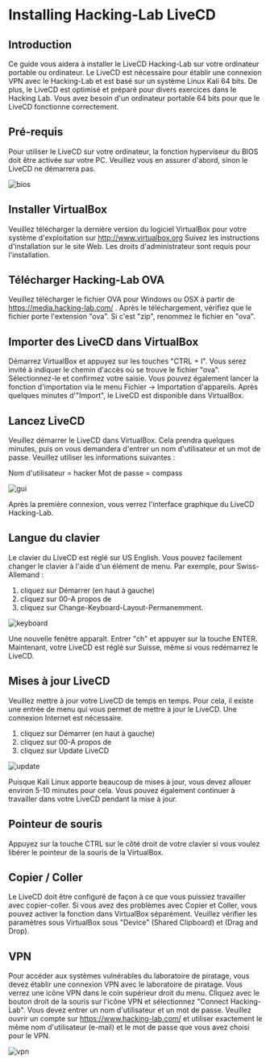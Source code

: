 # Installing Hacking-Lab LiveCD
## Introduction
Ce guide vous aidera à installer le LiveCD Hacking-Lab sur votre ordinateur portable ou ordinateur. Le LiveCD est nécessaire pour établir une connexion VPN avec le Hacking-Lab et est basé sur un système Linux Kali 64 bits. De plus, le LiveCD est optimisé et préparé pour divers exercices dans le Hacking Lab. Vous avez besoin d'un ordinateur portable 64 bits pour que le LiveCD fonctionne correctement.

## Pré-requis
Pour utiliser le LiveCD sur votre ordinateur, la fonction hyperviseur du BIOS doit être activée sur votre PC. Veuillez vous en assurer d'abord, sinon le LiveCD ne démarrera pas.

![bios](bios.png)

## Installer VirtualBox
Veuillez télécharger la dernière version du logiciel VirtualBox pour votre système d'exploitation sur http://www.virtualbox.org Suivez les instructions d'installation sur le site Web. Les droits d'administrateur sont requis pour l'installation.

## Télécharger Hacking-Lab OVA
Veuillez télécharger le fichier OVA pour Windows ou OSX à partir de https://media.hacking-lab.com/ . Après le téléchargement, vérifiez que le fichier porte l'extension "ova". Si c'est "zip", renommez le fichier en "ova".

## Importer des LiveCD dans VirtualBox
Démarrez VirtualBox et appuyez sur les touches "CTRL + I". Vous serez invité à indiquer le chemin d'accès où se trouve le fichier "ova". Sélectionnez-le et confirmez votre saisie. Vous pouvez également lancer la fonction d'importation via le menu Fichier -> Importation d'appareils. Après quelques minutes d'"Import", le LiveCD est disponible dans VirtualBox.

## Lancez LiveCD
Veuillez démarrer le LiveCD dans VirtualBox. Cela prendra quelques minutes, puis on vous demandera d'entrer un nom d'utilisateur et un mot de passe. Veuillez utiliser les informations suivantes :

Nom d'utilisateur = hacker
Mot de passe = compass

![gui](gui.png)

Après la première connexion, vous verrez l'interface graphique du LiveCD Hacking-Lab.

## Langue du clavier
Le clavier du LiveCD est réglé sur US English. Vous pouvez facilement changer le clavier à l'aide d'un élément de menu. Par exemple, pour Swiss-Allemand :

1. cliquez sur Démarrer (en haut à gauche)
2. cliquez sur 00-A propos de
3. cliquez sur Change-Keyboard-Layout-Permanemment.

![keyboard](keyboard.png)

Une nouvelle fenêtre apparaît. Entrer "ch" et appuyer sur la touche ENTER. Maintenant, votre LiveCD est réglé sur Suisse, même si vous redémarrez le LiveCD.


## Mises à jour LiveCD
Veuillez mettre à jour votre LiveCD de temps en temps. Pour cela, il existe une entrée de menu qui vous permet de mettre à jour le LiveCD. Une connexion Internet est nécessaire.

1. cliquez sur Démarrer (en haut à gauche)
2. cliquez sur 00-A propos de
3. cliquez sur Update LiveCD

![update](update.png)

Puisque Kali Linux apporte beaucoup de mises à jour, vous devez allouer environ 5-10 minutes pour cela. Vous pouvez également continuer à travailler dans votre LiveCD pendant la mise à jour.

## Pointeur de souris
Appuyez sur la touche CTRL sur le côté droit de votre clavier si vous voulez libérer le pointeur de la souris de la VirtualBox.

## Copier / Coller
Le LiveCD doit être configuré de façon à ce que vous puissiez travailler avec copier-coller. Si vous avez des problèmes avec Copier et Coller, vous pouvez activer la fonction dans VirtualBox séparément. Veuillez vérifier les paramètres sous VirtualBox sous "Device" (Shared Clipboard) et (Drag and Drop).

## VPN
Pour accéder aux systèmes vulnérables du laboratoire de piratage, vous devez établir une connexion VPN avec le laboratoire de piratage. Vous verrez une icône VPN dans le coin supérieur droit du menu. Cliquez avec le bouton droit de la souris sur l'icône VPN et sélectionnez "Connect Hacking-Lab". Vous devez entrer un nom d'utilisateur et un mot de passe. Veuillez ouvrir un compte sur https://www.hacking-lab.com/ et utiliser exactement le même nom d'utilisateur (e-mail) et le mot de passe que vous avez choisi pour le VPN.

![vpn](vpn.png)
